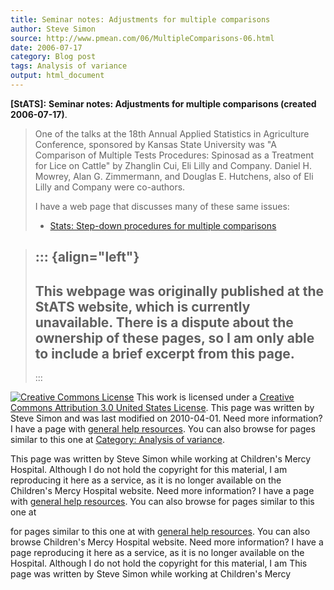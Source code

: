 ```yaml
---
title: Seminar notes: Adjustments for multiple comparisons
author: Steve Simon
source: http://www.pmean.com/06/MultipleComparisons-06.html
date: 2006-07-17
category: Blog post
tags: Analysis of variance
output: html_document
---
```

**[StATS]:** **Seminar notes: Adjustments for
multiple comparisons (created 2006-07-17)**.

> One of the talks at the 18th Annual Applied Statistics in Agriculture
> Conference, sponsored by Kansas State University was \"A Comparison of
> Multiple Tests Procedures: Spinosad as a Treatment for Lice on
> Cattle\" by Zhanglin Cui, Eli Lilly and Company. Daniel H. Mowrey,
> Alan G. Zimmermann, and Douglas E. Hutchens, also of Eli Lilly and
> Company were co-authors.
>
> I have a web page that discusses many of these same issues:
>
> -   [Stats: Step-down procedures for multiple
>     comparisons](http://www.childrensmercy.org/stats/weblog2005/MultipleComparisons.asp)

> ::: {align="left"}
>   -----------------------------------------------------------------------------------------------------------------------------------------------------------------------------------------------------------------
>   This webpage was originally published at the StATS website, which is currently unavailable. There is a dispute about the ownership of these pages, so I am only able to include a brief excerpt from this page.
>   -----------------------------------------------------------------------------------------------------------------------------------------------------------------------------------------------------------------
> :::

[![Creative Commons
License](http://i.creativecommons.org/l/by/3.0/us/80x15.png)](http://creativecommons.org/licenses/by/3.0/us/)
This work is licensed under a [Creative Commons Attribution 3.0 United
States License](http://creativecommons.org/licenses/by/3.0/us/). This
page was written by Steve Simon and was last modified on 2010-04-01.
Need more information? I have a page with [general help
resources](../GeneralHelp.html). You can also browse for pages similar
to this one at [Category: Analysis of
variance](../category/AnalysisOfVariance.html).

This page was written by Steve Simon while working at Children\'s Mercy
Hospital. Although I do not hold the copyright for this material, I am
reproducing it here as a service, as it is no longer available on the
Children\'s Mercy Hospital website. Need more information? I have a page
with [general help resources](../GeneralHelp.html). You can also browse
for pages similar to this one at
<!---More--->
for pages similar to this one at
with [general help resources](../GeneralHelp.html). You can also browse
Children\'s Mercy Hospital website. Need more information? I have a page
reproducing it here as a service, as it is no longer available on the
Hospital. Although I do not hold the copyright for this material, I am
This page was written by Steve Simon while working at Children\'s Mercy

<!---Do not use
**[StATS]:** **Seminar notes: Adjustments for
This page was written by Steve Simon while working at Children\'s Mercy
Hospital. Although I do not hold the copyright for this material, I am
reproducing it here as a service, as it is no longer available on the
Children\'s Mercy Hospital website. Need more information? I have a page
with [general help resources](../GeneralHelp.html). You can also browse
for pages similar to this one at
--->

